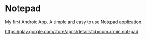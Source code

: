 # Notepad

My first Android App. A simple and easy to use Notepad application.

https://play.google.com/store/apps/details?id=com.armin.notepad
